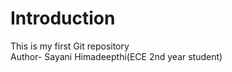 # Introduction
This is my first Git repository
<br>
Author- Sayani Himadeepthi(ECE 2nd year student)

